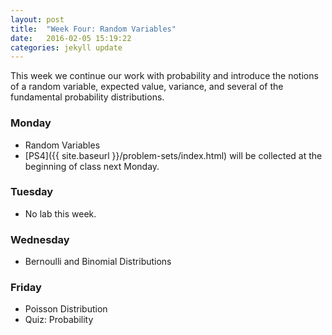 ```yaml
---
layout: post
title:  "Week Four: Random Variables"
date:   2016-02-05 15:19:22
categories: jekyll update
---
```


This week we continue our work with probability and introduce the notions 
of a random variable, expected value, variance, and several of
the fundamental probability distributions.

### Monday
- Random Variables
- [PS4]({{ site.baseurl }}/problem-sets/index.html) will be collected at the beginning of class next Monday.

### Tuesday
- No lab this week.

### Wednesday
- Bernoulli and Binomial Distributions

### Friday
- Poisson Distribution
- Quiz: Probability

